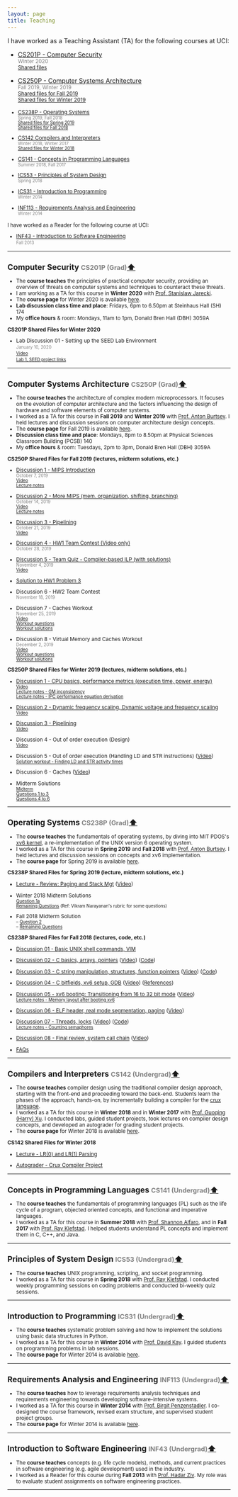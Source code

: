 ```yaml
---
layout: page
title: Teaching
---
```

I have worked as a Teaching Assistant (TA) for the following courses at UCI:

- [CS201P - Computer Security](#cs201p)  
<small><font color="gray">Winter 2020</font></small> 
<br><small>[Shared files](#cs201p-winter20-files)</small>

- [CS250P - Computer Systems Architecture](#cs250p)  
<small><font color="gray">Fall 2019, Winter 2019</font></small> 
<br><small>[Shared files for Fall 2019](#cs250p-fall19-files)</small>
<br><small>[Shared files for Winter 2019](#cs250p-winter19-files)

- [CS238P - Operating Systems](#cs238p)  
<small><font color="gray">Spring 2019, Fall 2018</font></small> 
<br><small>[Shared files for Spring 2019](#cs238p-spring19-files)</small>
<br><small>[Shared files for Fall 2018](#cs238p-fall18-files)</small>

- [CS142 Compilers and Interpreters](#cs142)  
<small><font color="gray">Winter 2018, Winter 2017</font></small> 
<br><small>[Shared files for Winter 2018](#cs142-winter18-files)</small>

- [CS141 - Concepts in Programming Languages](#cs141)  
<small><font color="gray">Summer 2018, Fall 2017</font></small> 

- [ICS53 - Principles of System Design](#ics53)  
<small><font color="gray">Spring 2018</font></small> 

- [ICS31 - Introduction to Programming](#ics31)  
<small><font color="gray">Winter 2014</font></small> 

- [INF113 - Requirements Analysis and Engineering](#inf113)  
<small><font color="gray">Winter 2014</font></small> 

I have worked as a Reader for the following course at UCI:
- [INF43 - Introduction to Software Engineering](#inf43)  
<small><font color="gray">Fall 2013</font></small> 

____________

## <a name="cs201p"></a>Computer Security <font color="gray" family="JuneBug"><small>CS201P (Grad)</small></font><a href="#top">⬆</a>  

- The **course teaches** the principles of practical computer security,
  providing an overview of threats on computer systems and techniques to counteract these threats. 
- I am working as a TA for this course in **Winter 2020** with [Prof. Stanislaw Jarecki](https://www.ics.uci.edu/~stasio/).
- The **course page** for Winter 2020 is available [here](https://sites.google.com/view/ucicompsci201p/home).
- **Lab discussion class time and place**: Fridays, 6pm to 6.50pm at Steinhaus Hall (SH) 174
- My **office hours** & room: Mondays, 11am to 1pm, Donald Bren Hall (DBH) 3059A 

<a name="cs201p-winter20-files"></a>**CS201P Shared Files for Winter 2020**

- Lab Discussion 01 - Setting up the SEED Lab Environment 
<br><small><font color="gray">January 10, 2020</font></small> 
<br><small>[Video](https://uci.yuja.com/V/Video?v=653337&a=1957587991)</small>
<br><small>[Lab 1, SEED project links](../documents/teaching/uci/cs201p/winter2020/lab-discussions/lab-discussion01-seed-lab-setup.pdf)</small>

____________

## <a name="cs250p"></a>Computer Systems Architecture <font color="gray" family="JuneBug"><small>CS250P (Grad)</small></font><a href="#top">⬆</a>  

- The **course teaches** the architecture of complex modern microprocessors. It focuses on the evolution of computer architecture and the factors influencing the design of hardware and software elements of computer systems. 
- I worked as a TA for this course in **Fall 2019** and **Winter 2019** with [Prof. Anton Burtsev](https://www.ics.uci.edu/~aburtsev/). I held lectures and discussion sessions on computer architecture design concepts.
- The **course page** for Fall 2019 is available [here](https://www.ics.uci.edu/~aburtsev/250P/index.html).
- **Discussion class time and place**: Mondays, 8pm to 8.50pm at Physical Sciences Classroom Building (PCSB) 140
- My **office hours** & room: Tuesdays, 2pm to 3pm, Donald Bren Hall (DBH) 3059A 

<a name="cs250p-fall19-files"></a>**CS250P Shared Files for Fall 2019 (lectures, midterm solutions, etc.)**

- [Discussion 1 - MIPS Introduction](../documents/teaching/uci/cs250p/fall2019/discussions/discussion01-mips-intro.pdf) 
<br><small><font color="gray">October 7, 2019</font></small> 
<br><small>[Video](https://uci.yuja.com/V/Video?v=503521&a=102598196)</small>
<br><small>[Lecture notes](../documents/teaching/uci/cs250p/fall2019/discussions/discussion01-mips-intro-notes.pdf)</small>

- [Discussion 2 - More MIPS (mem. organization, shifting, branching)](../documents/teaching/uci/cs250p/fall2019/discussions/discussion02-more-mips.pdf) 
<br><small><font color="gray">October 14, 2019</font></small> 
<br><small>[Video](https://uci.yuja.com/V/Video?v=509537&a=764174958)</small>
<br><small>[Lecture notes](../documents/teaching/uci/cs250p/fall2019/discussions/discussion02-more-mips-notes.pdf)</small>

- [Discussion 3 - Pipelining](../documents/teaching/uci/cs250p/fall2019/discussions/discussion03-pipelining.pdf) 
<br><small><font color="gray">October 21, 2019</font></small> 
<br><small>[Video](https://uci.yuja.com/V/Video?v=516078&a=906737907)</small>

- [Discussion 4 - HW1 Team Contest (Video only)](https://uci.yuja.com/V/Video?v=525472&a=2044534544)
<br><small><font color="gray">October 28, 2019</font></small> 

- [Discussion 5 - Team Quiz - Compiler-based ILP (with solutions)](../documents/teaching/uci/cs250p/fall2019/discussions/discussion05-teamquiz-compiler-based-ilp.pdf) 
<br><small><font color="gray">November 4, 2019</font></small> 
<br><small>[Video](https://uci.yuja.com/V/Video?v=531822&a=902935491)</small>
- [Solution to HW1 Problem 3](../documents/teaching/uci/cs250p/fall2019/solutions/cs250p-fall19-hw1-problem-3.pdf)

- Discussion 6 - HW2 Team Contest
<br><small><font color="gray">November 18, 2019</font></small> 

- Discussion 7 - Caches Workout
<br><small><font color="gray">November 25, 2019</font></small> 
<br><small>[Video](https://uci.yuja.com/V/Video?v=550302&a=140106279)</small>
<br><small>[Workout questions](../documents/teaching/uci/cs250p/fall2019/discussions/discussion07-caches-workout-questions.pdf)</small>
<br><small>[Workout solutions](../documents/teaching/uci/cs250p/fall2019/discussions/discussion07-caches-workout-solns.pdf)</small>

- Discussion 8 - Virtual Memory and Caches Workout
<br><small><font color="gray">December 2, 2019</font></small> 
<br><small>[Video](https://uci.yuja.com/V/Video?v=553397&a=1701996347)</small>
<br><small>[Workout questions](../documents/teaching/uci/cs250p/fall2019/discussions/discussion08-workout-questions.pdf)</small>
<br><small>[Workout solutions](../documents/teaching/uci/cs250p/fall2019/discussions/discussion08-workout-solutions.pdf)</small>

<a name="cs250p-winter19-files"></a>**CS250P Shared Files for Winter 2019 (lectures, midterm solutions, etc.)**

- [Discussion 1 - CPU basics, performance metrics (execution time, power, energy)](../documents/teaching/uci/cs250p/winter2019/discussions/discussion01-cpu-basics-performance.pdf) 
<br><small>[Video](https://uci.yuja.com/V/Video?v=292047&node=1391687&a=619844670&autoplay=1)</small>
<br><small>[Lecture notes - GM inconsistency](../documents/teaching/uci/cs250p/winter2019/discussions/discussion01/discussion01-gm-inconsistency.jpg)</small>
<br><small>[Lecture notes - IPC performance equation derivation](../documents/teaching/uci/cs250p/winter2019/discussions/discussion01/discussion01-ipc-perf-equation.jpg)</small>

- [Discussion 2 - Dynamic frequency scaling, Dynamic voltage and frequency scaling](../documents/teaching/uci/cs250p/winter2019/discussions/discussion02-dfs-dvfs.pdf) 
<br><small>[Video](https://uci.yuja.com/V/Video?v=303606&node=1471805&a=1085203200&autoplay=1)</small>

- [Discussion 3 - Pipelining](../documents/teaching/uci/cs250p/winter2019/discussions/discussion03-pipelining.pdf) 
<br><small>[Video](https://uci.yuja.com/V/Video?v=308594&node=1505180&a=960561786&autoplay=1)</small>

- Discussion 4 - Out of order execution (Design) 
<br><small>[Video](https://uci.yuja.com/V/Video?v=320977&node=1570222&a=1012282312&autoplay=1)</small>

- Discussion 5 - Out of order execution (Handling LD and STR instructions) ([Video](https://uci.yuja.com/V/Video?v=324182&node=1584208&a=209613252&autoplay=1))
<br><small>[Solution workout - Finding LD and STR activity times](../documents/teaching/uci/cs250p/winter2019/discussions/discussion05-ooo-ldstr-prob.pdf)</small>

- Discussion 6 - Caches ([Video](https://uci.yuja.com/V/Video?v=327114&node=1595895&a=831184556&autoplay=1))

- Midterm Solutions
<br><small>[Midterm](../documents/teaching/uci/cs250p/winter2019/midterm-solutions/cs250-midterm-winter19.pdf)</small>
<br><small>[Questions 1 to 3](../documents/teaching/uci/cs250p/winter2019/midterm-solutions/solutions-midterm-qs-1-to-3.txt)</small>
<br><small>[Questions 4 to 6](../documents/teaching/uci/cs250p/winter2019/midterm-solutions/solutions-midterm-qs-4-to-6.pdf)</small>


____________
## <a name="cs238p"></a>Operating Systems <font color="gray" family="JuneBug"><small>CS238P (Grad)</small></font><a href="#top">⬆</a>  

- The **course teaches** the fundamentals of operating systems, by diving into MIT PDOS's [xv6 kernel](https://pdos.csail.mit.edu/6.828/2018/xv6.html), a re-implementation of the UNIX version 6 operating system.
- I worked as a TA for this course in **Spring 2019** and **Fall 2018** with [Prof. Anton Burtsev](https://www.ics.uci.edu/~aburtsev/). I held lectures and discussion sessions on concepts and xv6 implementation.
- The **course page** for Spring 2019 is available [here](https://www.ics.uci.edu/~aburtsev/238P/index.html).

<a name="cs238p-spring19-files"></a>**CS238P Shared Files for Spring 2019 (lecture, midterm solutions, etc.)**

- [Lecture - Review: Paging and Stack Mgt](../documents/teaching/uci/cs238p/spring2019/lecture-01-topics-review.pdf) ([Video](https://uci.yuja.com/V/Video?v=408342&node=1775009&a=714649601&autoplay=1))
- Winter 2018 Midterm Solutions
<br><small>[Question 1a](../documents/teaching/uci/cs238p/spring2019/cs238p-winter18-midterm-sol-q1.pdf)</small>
<br><small>[Remaining Questions](../documents/teaching/uci/cs238p/spring2019/midterm-winter18.pdf) (Ref: Vikram Narayanan's rubric for some questions)</small>

- Fall 2018 Midterm Solution
<br><small>&ndash; [Question 2](../documents/teaching/uci/cs238p/spring2019/cs238p-fall18-midterm-sol-q2.pdf)</small>
<br><small>&ndash; [Remaining Questions](../documents/teaching/uci/cs238p/spring2019/midterm-fall18.pdf)</small>


<a name="cs238p-fall18-files"></a>**CS238P Shared Files for Fall 2018 (lectures, code, etc.)**

- [Discussion 01 - Basic UNIX shell commands, VIM](../documents/teaching/uci/cs238p/fall2018/discussions/discussion01-shell-vim.pdf)

- [Discussion 02 - C basics, arrays, pointers](../documents/teaching/uci/cs238p/fall2018/discussions/discussion02-c-basics-ptrs.pdf) ([Video](https://uci.yuja.com/V/Video?v=240411&node=1072078&a=65016006&autoplay=1)) ([Code](https://github.com/AftabHussain/aftabhussain.github.io/tree/master/documents/teaching/uci/cs238p/fall2018/discussions/discussion02-c-basics-ptrs-code))		

- [Discussion 03 - C string manipulation, structures, function pointers](../documents/teaching/uci/cs238p/fall2018/discussions/discussion03-c-strings-structs-fps.pdf) ([Video](https://uci.yuja.com/V/Video?v=243526&node=1086536&a=2084311206&autoplay=1)) ([Code](https://github.com/AftabHussain/aftabhussain.github.io/tree/master/documents/teaching/uci/cs238p/fall2018/discussions/discussion03-c-strings-structs-fps-code))

- [Discussion 04 - C bitfields, xv6 setup, GDB](../documents/teaching/uci/cs238p/fall2018/discussions/discussion04-c-bitfields-xv6-setup-gdb.pdf) ([Video](https://uci.yuja.com/V/Video?v=247835&node=1100321&a=1620216767&autoplay=1)) ([References](../documents/teaching/uci/cs238p/fall2018/discussions/discussion04-c-bitfields-xv6-setup-gdb/resources.txt))

- [Discussion 05 - xv6 booting: Transitioning from 16 to 32 bit mode](../documents/teaching/uci/cs238p/fall2018/discussions/discussion05-xv6-boot-16-to-32-bit-mode.pdf) ([Video](https://uci.yuja.com/V/Video?v=255600&node=1137599&a=1045716679&autoplay=1]))
<br><small>[Lecture notes - Memory layout after booting xv6](../documents/teaching/uci/cs238p/fall2018/discussions/discussion05-xv6-memory-layout-after-boot.pdf)</small>

- [Discussion 06 - ELF header, real mode segmentation, paging](../documents/teaching/uci/cs238p/fall2018/discussions/discussion06-elf-real-mode-seg-paging.pdf) ([Video](https://uci.yuja.com/V/Video?v=254197&node=1132959&a=791908170&autoplay=1))

- [Discussion 07 - Threads, locks](../documents/teaching/uci/cs238p/fall2018/discussions/discussion07-threads-locks.pdf) ([Video](https://uci.yuja.com/V/Video?v=262901&node=1253106&a=409160793&autoplay=1)) ([Code](https://github.com/AftabHussain/aftabhussain.github.io/blob/master/documents/teaching/uci/cs238p/fall2018/discussions/discussion07-threads-locks-code/snippets.c))
<br><small>[Lecture notes - Counting semaphores](../documents/teaching/uci/cs238p/fall2018/discussions/discussion07-counting-semaphores.pdf)</small>

- [Discussion 08 - Final review, system call chain](../documents/teaching/uci/cs238p/fall2018/discussions/discussion08-final-review-syscall-chain.pdf) ([Video](https://uci.yuja.com/V/Video?v=267950&node=1278903&a=150909503&autoplay=1))
- [FAQs](https://github.com/AftabHussain/aftabhussain.github.io/tree/master/documents/teaching/uci/cs238p/fall2018/faqs)

____________

## <a name="cs142"></a>Compilers and Interpreters <font color="gray"><small>CS142 (Undergrad)</small></font><a href="#top">⬆</a>  

- The **course teaches** compiler design using the traditional compiler design approach, starting with the front-end and proceeding toward the back-end. Students learn the phases of the approach, hands-on, by incrementally building a compiler for the [crux language](http://cruxlang.org/).  
- I worked as a TA for this course in **Winter 2018** and in **Winter 2017**  with [Prof. Guoqing (Harry) Xu](http://web.cs.ucla.edu/~harryxu/). I conducted labs, guided student projects, took lectures on compiler design concepts, and developed an autograder for grading student projects.
- The **course page** for Winter 2018 is available [here](http://web.cs.ucla.edu/~harryxu/courses/142/CourseReference.html).

<a name="cs142-winter18-files"></a>**CS142 Shared Files for Winter 2018**

- [Lecture - LR(0) and LR(1) Parsing](../documents/teaching/uci/cs142/winter2018/handles-lr-bottom-up-parsing.pdf)

- [Autograder - Crux Compiler Project](https://github.com/AftabHussain/CS142-Compilers-AutoGrader)


____________

## <a name="cs141"></a>Concepts in Programming Languages <font color="gray"><small>CS141 (Undergrad)</small></font><a href="#top">⬆</a>  

- The **course teaches** the fundamentals of programming languages (PL) such as the life cycle of a program, objected oriented concepts, and functional and imperative languages.
- I worked as a TA for this course in **Summer 2018** with [Prof. Shannon
  Alfaro](https://www.ics.uci.edu/faculty/profiles/view_faculty.php?ucinetid=alfaro),
and in **Fall 2017** with [Prof. Ray
Klefstad](https://www.ics.uci.edu/~klefstad/). I helped students understand PL
concepts and implement them in C, C++, and Java. 

____________

## <a name="ics53"></a>Principles of System Design <font color="gray"><small>ICS53 (Undergrad)</small></font><a href="#top">⬆</a>  

- The **course teaches** UNIX programming, scripting, and socket programming. 
- I worked as a TA for this course in **Spring 2018** with [Prof. Ray Klefstad](https://www.ics.uci.edu/~klefstad/). I conducted weekly programming sessions on coding problems and conducted bi-weekly quiz sessions. 


____________

## <a name="ics31"></a>Introduction to Programming <font color="gray"><small>ICS31 (Undergrad)</small></font><a href="#top">⬆</a>  

-  The **course teaches** systematic problem solving and how to implement the solutions using basic data structures in Python. 
-  I worked as a TA for this course in **Winter 2014** with [Prof. David Kay](https://www.ics.uci.edu/~kay/). I guided students on programming problems in lab sessions.
- The **course page** for Winter 2014 is available [here](https://www.ics.uci.edu/~kay/courses/31/w14.html).

____________

## <a name="inf113"></a>Requirements Analysis and Engineering <font color="gray"><small>INF113 (Undergrad)</small></font><a href="#top">⬆</a>  

- The **course teaches** how to leverage requirements analysis techniques and requirements engineering towards developing software-intensive systems.  
- I worked as a TA for this course in **Winter 2014** with [Prof. Birgit Penzenstadler](http://birgit.penzenstadler.de/). I co-designed the course framework, revised exam structure, and supervised student project groups.
- The **course page** for Winter 2014 is available [here](https://eee.uci.edu/14w/37030).



____________

## <a name="inf43"></a>Introduction to Software Engineering <font color="gray"><small>INF43 (Undergrad)</small></font><a href="#top">⬆</a>  

-  The **course teaches** concepts (e.g. life cycle models), methods, and current practices in software engineering (e.g. agile development) used in the industry. 
- I worked as a Reader for this course during **Fall 2013** with [Prof. Hadar Ziv](https://www.informatics.uci.edu/explore/faculty-profiles/hadar-ziv/). My role was to evaluate student assignments on software engineering practices. <br>

____________
